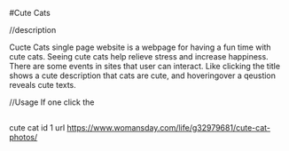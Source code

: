 #Cute Cats

//description 

Cucte Cats single page website is a webpage for having a fun time with cute cats. Seeing cute cats help relieve stress and increase happiness. There are some events in sites that user can interact. Like clicking the title shows a cute description that cats are cute, and hoveringover a qeustion reveals cute texts.

//Usage
If one click the 


##

cute cat id 1 url
https://www.womansday.com/life/g32979681/cute-cat-photos/
